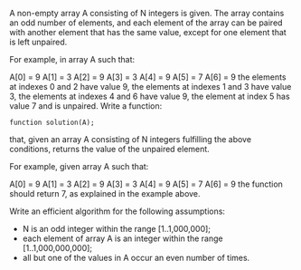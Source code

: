 A non-empty array A consisting of N integers is given. The array contains an odd number of elements, and each element of the array can be paired with another element that has the same value, except for one element that is left unpaired.

For example, in array A such that:

  A[0] = 9  A[1] = 3  A[2] = 9
  A[3] = 3  A[4] = 9  A[5] = 7
  A[6] = 9
the elements at indexes 0 and 2 have value 9,
the elements at indexes 1 and 3 have value 3,
the elements at indexes 4 and 6 have value 9,
the element at index 5 has value 7 and is unpaired.
Write a function:

`function solution(A);`

that, given an array A consisting of N integers fulfilling the above conditions, returns the value of the unpaired element.

For example, given array A such that:

  A[0] = 9  A[1] = 3  A[2] = 9
  A[3] = 3  A[4] = 9  A[5] = 7
  A[6] = 9
the function should return 7, as explained in the example above.

Write an efficient algorithm for the following assumptions:

- N is an odd integer within the range [1..1,000,000];
- each element of array A is an integer within the range [1..1,000,000,000];
- all but one of the values in A occur an even number of times.